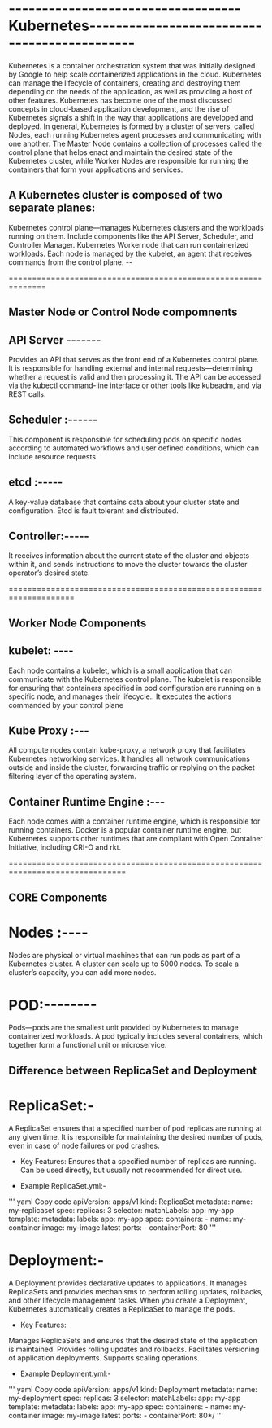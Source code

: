 # ----------------------------------- Kubernetes---------------------------------------------

Kubernetes is a container orchestration system that was initially designed by Google to help scale
containerized applications in the cloud. Kubernetes can manage the lifecycle of containers, creating and
destroying them depending on the needs of the application, as well as providing a host of other features.
Kubernetes has become one of the most discussed concepts in cloud-based application development,
and the rise of Kubernetes signals a shift in the way that applications are developed and deployed.
In general, Kubernetes is formed by a cluster of servers, called Nodes, each running Kubernetes agent
processes and communicating with one another. The Master Node contains a collection of processes
called the control plane that helps enact and maintain the desired state of the Kubernetes cluster, while
Worker Nodes are responsible for running the containers that form your applications and services.



## A Kubernetes cluster is composed of two separate planes:

Kubernetes control plane—manages Kubernetes clusters and the workloads running on them. Include components like the API Server, Scheduler, and Controller Manager.
Kubernetes Workernode that can run containerized workloads. Each node is managed by the kubelet, an agent that receives commands from the control plane. --

==============================================================
## Master Node or Control Node compomnents  ##


## API Server -------
Provides an API that serves as the front end of a Kubernetes control plane. It is responsible for handling external and internal requests—determining whether a request is valid and then processing it. The API can be accessed via the kubectl command-line interface or other tools like kubeadm, and via REST calls.

## Scheduler :------ 
This component is responsible for scheduling pods on specific nodes according to automated workflows and user defined conditions, which can include resource requests

## etcd :-----
A key-value database that contains data about your cluster state and configuration. Etcd is fault tolerant and distributed.

## Controller:-----
It receives information about the current state of the cluster and objects within it, and sends instructions to move the cluster towards the cluster operator’s desired state. 

====================================================================
## Worker Node Components ##

## kubelet: ----
Each node contains a kubelet, which is a small application that can communicate with the Kubernetes control plane. The kubelet is responsible for ensuring that containers specified in pod configuration are running on a specific node, and manages their lifecycle.. It executes the actions commanded by your control plane

## Kube Proxy :---
All compute nodes contain kube-proxy, a network proxy that facilitates Kubernetes networking services. It handles all network communications outside and inside the cluster, forwarding traffic or replying on the packet filtering layer of the operating system.

## Container Runtime Engine :---
Each node comes with a container runtime engine, which is responsible for running containers. Docker is a popular container runtime engine, but Kubernetes supports other runtimes that are compliant with Open Container Initiative, including CRI-O and rkt.

===============================================================================
##  CORE Components ##

# Nodes :----
Nodes are physical or virtual machines that can run pods as part of a Kubernetes cluster. A cluster can scale up to 5000 nodes. To scale a cluster’s capacity, you can add more nodes.

# POD:--------
Pods—pods are the smallest unit provided by Kubernetes to manage containerized workloads.  A pod typically includes several containers, which together form a functional unit or microservice.

## Difference between ReplicaSet and Deployment ##

# ReplicaSet:-

A ReplicaSet ensures that a specified number of pod replicas are running at any given time. It is responsible for maintaining the desired number of pods, even in case of node failures or pod crashes.

- Key Features:
Ensures that a specified number of replicas are running.
Can be used directly, but usually not recommended for direct use.

- Example ReplicaSet.yml:-


'''
yaml
Copy code
apiVersion: apps/v1
kind: ReplicaSet
metadata:
  name: my-replicaset
spec:
  replicas: 3
  selector:
    matchLabels:
      app: my-app
  template:
    metadata:
      labels:
        app: my-app
    spec:
      containers:
      - name: my-container
        image: my-image:latest
        ports:
        - containerPort: 80
'''        

# Deployment:-

A Deployment provides declarative updates to applications. It manages ReplicaSets and provides mechanisms to perform rolling updates, rollbacks, and other lifecycle management tasks. When you create a Deployment, Kubernetes automatically creates a ReplicaSet to manage the pods.

- Key Features:

Manages ReplicaSets and ensures that the desired state of the application is maintained.
Provides rolling updates and rollbacks.
Facilitates versioning of application deployments.
Supports scaling operations.

- Example Deployment.yml:-


'''
 yaml
Copy code
apiVersion: apps/v1
kind: Deployment
metadata:
  name: my-deployment
spec:
  replicas: 3
  selector:
    matchLabels:
      app: my-app
  template:
    metadata:
      labels:
        app: my-app
    spec:
      containers:
      - name: my-container
        image: my-image:latest
        ports:
        - containerPort: 80*/
'''